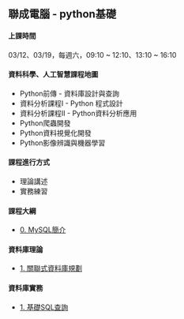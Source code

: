 ## 聯成電腦 - python基礎

#### 上課時間

03/12、03/19，每週六，09:10 ~ 12:10、13:10 ~ 16:10

#### 資料科學、人工智慧課程地圖

- Python前傳 - 資料庫設計與查詢
- 資料分析課程I - Python 程式設計
- 資料分析課程II - Python資料分析應用
- Python爬蟲開發
- Python資料視覺化開發
- Python影像辨識與機器學習

#### 課程進行方式

- 理論講述
- 實務練習

#### 課程大綱

- [0. MySQL簡介](https://mirdex.github.io/SQL_20220312/0.%20MySQL.slides.html)

#### 資料庫理論
- [1. 關聯式資料庫規劃](https://mirdex.github.io/SQL_20220312/0-1%20關聯式資料庫的規劃.slides.html)

#### 資料庫實務
- [1. 基礎SQL查詢](https://mirdex.github.io/SQL_20220312/1.%20基礎SQL查詢_Q.slides.html)
